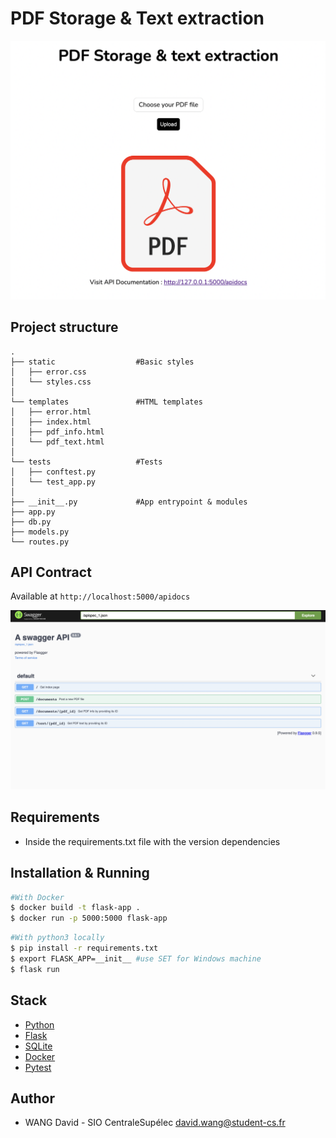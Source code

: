 # PDF Storage & Text extraction

![](index.png)

## Project structure

    .
    ├── static                  #Basic styles
    │   ├── error.css
    │   └── styles.css
    │
    └── templates               #HTML templates
    │   ├── error.html
    │   ├── index.html
    │   ├── pdf_info.html
    │   └── pdf_text.html
    │
    └── tests                   #Tests
    │   ├── conftest.py
    │   └── test_app.py
    │
    ├── __init__.py             #App entrypoint & modules
    ├── app.py
    ├── db.py
    ├── models.py
    └── routes.py

## API Contract

Available at `http://localhost:5000/apidocs`

![](swagger.png)

## Requirements

- Inside the requirements.txt file with the version dependencies

## Installation & Running

```bash
#With Docker
$ docker build -t flask-app .
$ docker run -p 5000:5000 flask-app
```

```bash
#With python3 locally
$ pip install -r requirements.txt
$ export FLASK_APP=__init__ #use SET for Windows machine
$ flask run
```

## Stack

- [Python](https://www.python.org/)
- [Flask](https://flask.palletsprojects.com/en/2.2.x/)
- [SQLite](https://sqlite.org/index.html)
- [Docker](https://www.docker.com/)
- [Pytest](https://docs.pytest.org/en/7.2.x/)

## Author

- WANG David - SIO CentraleSupélec david.wang@student-cs.fr
